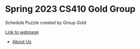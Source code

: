 # Spring 2023 CS410 Gold Group

Schedule Puzzle created by Group Gold
 

 [Link to webpage](https://kaypineda.github.io/2023-Spring-CS410-Gold/)
 
 - [About Us](./about-us.html)
